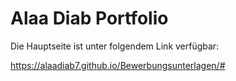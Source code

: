 # Alaa Diab Portfolio

Die Hauptseite ist unter folgendem Link verfügbar:

https://alaadiab7.github.io/Bewerbungsunterlagen/#
